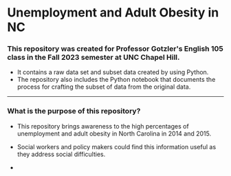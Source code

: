 # Unemployment and Adult Obesity in NC
### This repository was created for Professor Gotzler's English 105 class in the Fall 2023 semester at UNC Chapel Hill.
- It contains a raw data set and subset data created by using Python.
- The repository also includes the Python notebook that documents the process for crafting the subset of data from the original data.
--- 
### What is the purpose of this repository?
- This repository brings awareness to the high percentages of unemployment and adult obesity in North Carolina in 2014 and 2015.
- Social workers and policy makers could find this information useful as they address social difficulties.

- 
